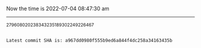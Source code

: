 Now the time is 2022-07-04 08:47:30 am

---

<small>279608020238343235189302249226467</small>

```txt

Latest commit SHA is: a967dd0980f555b9ed6a844f4dc258a34163435b
```
